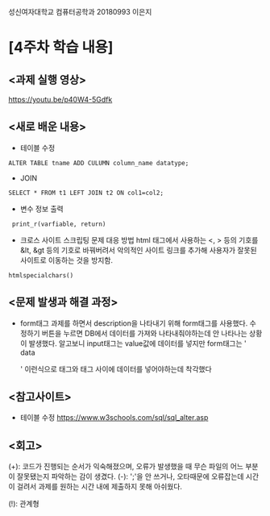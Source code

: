 성신여자대학교 컴퓨터공학과 20180993 이은지

[4주차 학습 내용]
=============

<과제 실행 영상>
--------------
https://youtu.be/p40W4-5Gdfk


<새로 배운 내용>
-------------
* 테이블 수정
 ``` 
 ALTER TABLE tname ADD CULUMN column_name datatype;
 ```
* JOIN
 ```
 SELECT * FROM t1 LEFT JOIN t2 ON col1=col2;
 ```
* 변수 정보 출력
 ```
  print_r(varfiable, return)
 ```
* 크로스 사이트 스크립팅 문제 대응 방법
 html 태그에서 사용하는 <, > 등의 기호를 &lt, &gt 등의 기호로 바꿔버려서 악의적인 사이트 링크를 추가해 사용자가 잘못된 사이트로 이동하는 것을 방지함.
 ```
 htmlspecialchars()
 ```

<문제 발생과 해결 과정>
-------------
* form태그
과제를 하면서 description을 나타내기 위해 form태그를 사용했다. 수정하기 버튼을 누르면 DB에서 데이터를 가져와 나타내줘야하는데 안 나타나는 상황이 발생했다. 알고보니 input태그는 value값에 데이터를 넣지만 form태그는 '<form>data</form>' 이런식으로 태그와 태그 사이에 데이터를 넣어야하는데 착각했다


<참고사이트>
----------
* 테이블 수정
https://www.w3schools.com/sql/sql_alter.asp


<회고>
------
(+): 코드가 진행되는 순서가 익숙해졌으며, 오류가 발생했을 때 무슨 파일의 어느 부분이 잘못됐는지 파악하는 감이 생겼다.
(-): ';'을 안 쓰거나, 오타때문에 오류잡는데 시간이 걸려서 과제를 원하는 시간 내에 제출하지 못해 아쉬웠다.

(!): 관계형 

